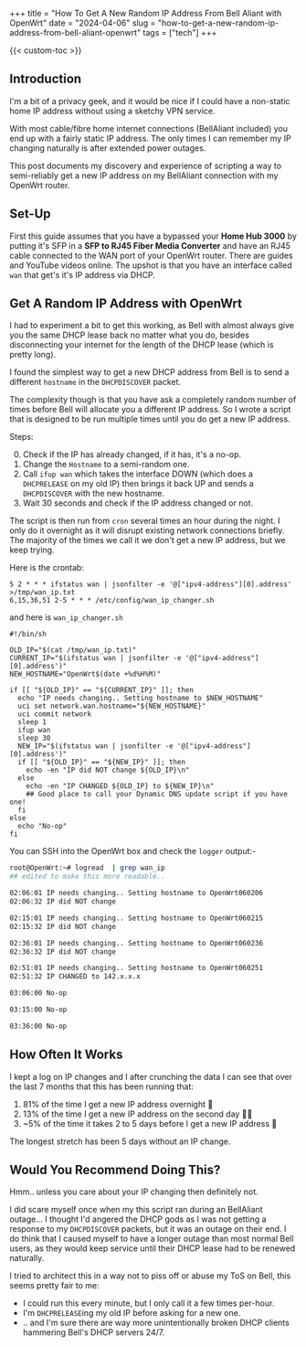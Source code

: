 +++
title = "How To Get A New Random IP Address From Bell Aliant with OpenWrt"
date = "2024-04-06"
slug = "how-to-get-a-new-random-ip-address-from-bell-aliant-openwrt"
tags = ["tech"]
+++

{{< custom-toc >}}

## Introduction

I'm a bit of a privacy geek, and it would be nice if I could have a non-static home IP address without using a sketchy VPN service.

With most cable/fibre home internet connections (BellAliant included) you end up with a fairly static IP address. The only times I can remember my IP changing naturally is after extended power outages.

This post documents my discovery and experience of scripting a way to semi-reliably get a new IP address on my BellAliant connection with my OpenWrt router.

## Set-Up

First this guide assumes that you have a bypassed your **Home Hub 3000** by putting it's SFP in a **SFP to RJ45 Fiber Media Converter** and have an RJ45 cable connected to the WAN port of your OpenWrt router. There are guides and YouTube videos online. The upshot is that you have an interface called `wan` that get's it's IP address via DHCP.

## Get A Random IP Address with OpenWrt

I had to experiment a bit to get this working, as Bell with almost always give you the same DHCP lease back no matter what you do, besides disconnecting your internet for the length of the DHCP lease (which is pretty long).

I found the simplest way to get a new DHCP address from Bell is to send a different `hostname` in the `DHCPDISCOVER` packet.

The complexity though is that you have ask a completely random number of times before Bell will allocate you a different IP address. So I wrote a script that is designed to be run multiple times until you do get a new IP address.

Steps:

0. Check if the IP has already changed, if it has, it's a no-op.
1. Change the `Hostname` to a semi-random one.
2. Call `ifup wan` which takes the interface DOWN (which does a `DHCPRELEASE` on my old IP) then brings it back UP and sends a `DHCPDISCOVER` with the new hostname.
3. Wait 30 seconds and check if the IP address changed or not.

The script is then run from `cron` several times an hour during the night. I only do it overnight as it will disrupt existing network connections briefly. The majority of the times we call it we don't get a new IP address, but we keep trying.

Here is the crontab:

```shell
5 2 * * * ifstatus wan | jsonfilter -e '@["ipv4-address"][0].address' >/tmp/wan_ip.txt
6,15,36,51 2-5 * * * /etc/config/wan_ip_changer.sh
```

and here is `wan_ip_changer.sh`

```shell
#!/bin/sh

OLD_IP="$(cat /tmp/wan_ip.txt)"
CURRENT_IP="$(ifstatus wan | jsonfilter -e '@["ipv4-address"][0].address')"
NEW_HOSTNAME="OpenWrt$(date +%d%H%M)"

if [[ "${OLD_IP}" == "${CURRENT_IP}" ]]; then
  echo "IP needs changing.. Setting hostname to $NEW_HOSTNAME"
  uci set network.wan.hostname="${NEW_HOSTNAME}"
  uci commit network
  sleep 1
  ifup wan
  sleep 30
  NEW_IP="$(ifstatus wan | jsonfilter -e '@["ipv4-address"][0].address')"
  if [[ "${OLD_IP}" == "${NEW_IP}" ]]; then
    echo -en "IP did NOT change ${OLD_IP}\n"
  else
    echo -en "IP CHANGED ${OLD_IP} to ${NEW_IP}\n"
    ## Good place to call your Dynamic DNS update script if you have one!
  fi
else
  echo "No-op"
fi
```

You can SSH into the OpenWrt box and check the `logger` output:-

```bash
root@OpenWrt:~# logread  | grep wan_ip
## edited to make this more readable..

02:06:01 IP needs changing.. Setting hostname to OpenWrt060206
02:06:32 IP did NOT change

02:15:01 IP needs changing.. Setting hostname to OpenWrt060215
02:15:32 IP did NOT change

02:36:01 IP needs changing.. Setting hostname to OpenWrt060236
02:36:32 IP did NOT change

02:51:01 IP needs changing.. Setting hostname to OpenWrt060251
02:51:32 IP CHANGED to 142.x.x.x

03:06:00 No-op

03:15:00 No-op

03:36:00 No-op
```

## How Often It Works

I kept a log on IP changes and I after crunching the data I can see that over the last 7 months that this has been running that:

1. 81% of the time I get a new IP address overnight :tada:
2. 13% of the time I get a new IP address on the second day :woman_shrugging:
3. ~5% of the time it takes 2 to 5 days before I get a new IP address :see_no_evil:

The longest stretch has been 5 days without an IP change.

## Would You Recommend Doing This?

Hmm.. unless you care about your IP changing then definitely not.

I did scare myself once when my this script ran during an BellAliant outage... I thought I'd angered the DHCP gods as I was not getting a response to my `DHCPDISCOVER` packets, but it was an outage on their end. I do think that I caused myself to have a longer outage than most normal Bell users, as they would keep service until their DHCP lease had to be renewed naturally.

I tried to architect this in a way not to piss off or abuse my ToS on Bell, this seems pretty fair to me:

* I could run this every minute, but I only call it a few times per-hour.
* I'm `DHCPRELEASE`ing my old IP before asking for a new one.
* .. and I'm sure there are way more unintentionally broken DHCP clients hammering Bell's DHCP servers 24/7.

